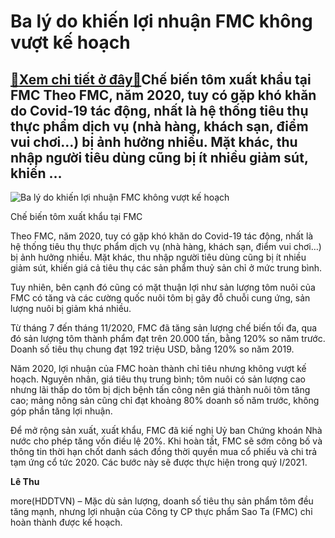Ba lý do khiến lợi nhuận FMC không vượt kế hoạch
================================================

[:gift:Xem chi tiết ở đây:gift:](https://hddtvn.com/ba-ly-do-khien-loi-nhuan-fmc-khong-vuot-ke-hoach/)Chế biến tôm xuất khẩu tại FMC Theo FMC, năm 2020, tuy có gặp khó khăn do Covid-19 tác động, nhất là hệ thống tiêu thụ thực phẩm dịch vụ (nhà hàng, khách sạn, điểm vui chơi…) bị ảnh hưởng nhiều. Mặt khác, thu nhập người tiêu dùng cũng bị ít nhiều giảm sút, khiến …
------------------------------------------------------------------------------------------------------------------------------------------------------------------------------------------------------------------------------------------------------------------------





![Ba lý do khiến lợi nhuận FMC không vượt kế hoạch](https://hddtvn.com/wp-content/uploads/2021/01/fmc-du-kien-phat-hanh-9-trieu-co-phieu-trong-thang-6-09-.7005.jpg "Ba lý do khiến lợi nhuận FMC không vượt kế hoạch")


Chế biến tôm xuất khẩu tại FMC



Theo FMC, năm 2020, tuy có gặp khó khăn do Covid-19 tác động, nhất là hệ thống tiêu thụ thực phẩm dịch vụ (nhà hàng, khách sạn, điểm vui chơi…) bị ảnh hưởng nhiều. Mặt khác, thu nhập người tiêu dùng cũng bị ít nhiều giảm sút, khiến giá cả tiêu thụ các sản phẩm thuỷ sản chỉ ở mức trung bình.


Tuy nhiên, bên cạnh đó cũng có mặt thuận lợi như sản lượng tôm nuôi của FMC có tăng và các cường quốc nuôi tôm bị gãy đỗ chuỗi cung ứng, sản lượng nuôi bị giảm khá nhiều.


Từ tháng 7 đến tháng 11/2020, FMC đã tăng sản lượng chế biến tối đa, qua đó sản lượng tôm thành phẩm đạt trên 20.000 tấn, bằng 120% so năm trước. Doanh số tiêu thụ chung đạt 192 triệu USD, bằng 120% so năm 2019.


Năm 2020, lợi nhuận của FMC hoàn thành chỉ tiêu nhưng không vượt kế hoạch. Nguyên nhân, giá tiêu thụ trung bình; tôm nuôi có sản lượng cao nhưng lãi thấp do tôm bị dịch bệnh tấn công nên giá thành nuôi tôm tăng cao; mảng nông sản cũng chỉ đạt khoảng 80% doanh số năm trước, không góp phần tăng lợi nhuận.


Để mở rộng sản xuất, xuất khẩu, FMC đã kiế nghị Uỷ ban Chứng khoán Nhà nước cho phép tăng vốn điều lệ 20%. Khi hoàn tất, FMC sẽ sớm công bố và thông tin thời hạn chốt danh sách đồng thời quyền mua cổ phiếu và chi trả tạm ứng cổ tức 2020. Các bước này sẽ được thực hiện trong quý I/2021.




**Lê Thu**



more(HDDTVN) – Mặc dù sản lượng, doanh số tiêu thụ sản phẩm tôm đều tăng mạnh, nhưng lợi nhuận của Công ty CP thực phẩm Sao Ta (FMC) chỉ hoàn thành được kế hoạch.

